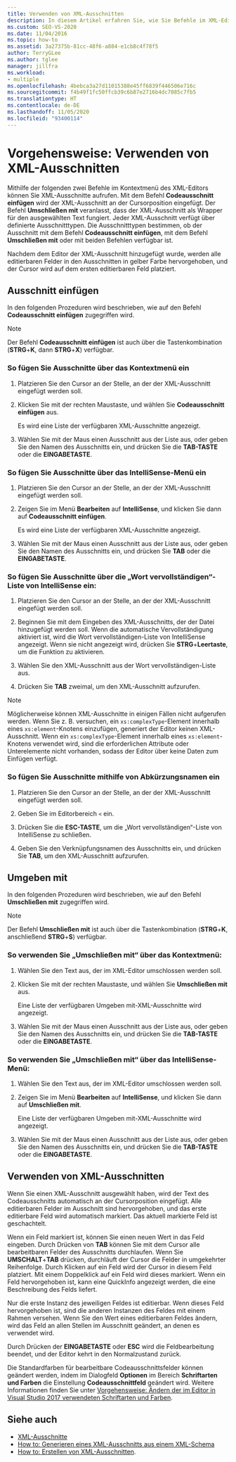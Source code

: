 ```yaml
---
title: Verwenden von XML-Ausschnitten
description: In diesem Artikel erfahren Sie, wie Sie Befehle im XML-Editor verwenden, um XML-Ausschnitte einzufügen oder ausgewählten Text mit einem XML-Ausschnitt zu umschließen.
ms.custom: SEO-VS-2020
ms.date: 11/04/2016
ms.topic: how-to
ms.assetid: 3a27375b-81cc-48f6-a884-e1cb8c4f78f5
author: TerryGLee
ms.author: tglee
manager: jillfra
ms.workload:
- multiple
ms.openlocfilehash: 4bebca3a27d11015388e45ff6839f446506e716c
ms.sourcegitcommit: f4b49f1fc50ffcb39c6b87e2716b4dc7085c7fb5
ms.translationtype: HT
ms.contentlocale: de-DE
ms.lasthandoff: 11/05/2020
ms.locfileid: "93400114"
---
```

# <a name="how-to-use-xml-snippets"></a>Vorgehensweise: Verwenden von XML-Ausschnitten

Mithilfe der folgenden zwei Befehle im Kontextmenü des XML-Editors können Sie XML-Ausschnitte aufrufen. Mit dem Befehl **Codeausschnitt einfügen** wird der XML-Ausschnitt an der Cursorposition eingefügt. Der Befehl **Umschließen mit** veranlasst, dass der XML-Ausschnitt als Wrapper für den ausgewählten Text fungiert. Jeder XML-Ausschnitt verfügt über definierte Ausschnitttypen. Die Ausschnitttypen bestimmen, ob der Ausschnitt mit dem Befehl **Codeausschnitt einfügen**, mit dem Befehl **Umschließen mit** oder mit beiden Befehlen verfügbar ist.

Nachdem dem Editor der XML-Ausschnitt hinzugefügt wurde, werden alle editierbaren Felder in den Ausschnitten in gelber Farbe hervorgehoben, und der Cursor wird auf dem ersten editierbaren Feld platziert.

## <a name="insert-snippet"></a>Ausschnitt einfügen

In den folgenden Prozeduren wird beschrieben, wie auf den Befehl **Codeausschnitt einfügen** zugegriffen wird.

> [!NOTE]
> Der Befehl **Codeausschnitt einfügen** ist auch über die Tastenkombination (**STRG**+**K**, dann **STRG**+**X**) verfügbar.

### <a name="to-insert-snippets-from-the-shortcut-menu"></a>So fügen Sie Ausschnitte über das Kontextmenü ein

1. Platzieren Sie den Cursor an der Stelle, an der der XML-Ausschnitt eingefügt werden soll.

2. Klicken Sie mit der rechten Maustaste, und wählen Sie **Codeausschnitt einfügen** aus.

   Es wird eine Liste der verfügbaren XML-Ausschnitte angezeigt.

3. Wählen Sie mit der Maus einen Ausschnitt aus der Liste aus, oder geben Sie den Namen des Ausschnitts ein, und drücken Sie die **TAB-TASTE** oder die **EINGABETASTE**.

### <a name="to-insert-snippets-using-the-intellisense-menu"></a>So fügen Sie Ausschnitte über das IntelliSense-Menü ein

1. Platzieren Sie den Cursor an der Stelle, an der der XML-Ausschnitt eingefügt werden soll.

2. Zeigen Sie im Menü **Bearbeiten** auf **IntelliSense**, und klicken Sie dann auf **Codeausschnitt einfügen**.

   Es wird eine Liste der verfügbaren XML-Ausschnitte angezeigt.

3. Wählen Sie mit der Maus einen Ausschnitt aus der Liste aus, oder geben Sie den Namen des Ausschnitts ein, und drücken Sie **TAB** oder die **EINGABETASTE**.

### <a name="to-insert-snippets-through-the-intellisense-complete-word-list"></a>So fügen Sie Ausschnitte über die „Wort vervollständigen“-Liste von IntelliSense ein:

1. Platzieren Sie den Cursor an der Stelle, an der der XML-Ausschnitt eingefügt werden soll.

2. Beginnen Sie mit dem Eingeben des XML-Ausschnitts, der der Datei hinzugefügt werden soll. Wenn die automatische Vervollständigung aktiviert ist, wird die Wort vervollständigen-Liste von IntelliSense angezeigt. Wenn sie nicht angezeigt wird, drücken Sie **STRG**+**Leertaste**, um die Funktion zu aktivieren.

3. Wählen Sie den XML-Ausschnitt aus der Wort vervollständigen-Liste aus.

4. Drücken Sie **TAB** zweimal, um den XML-Ausschnitt aufzurufen.

> [!NOTE]
> Möglicherweise können XML-Ausschnitte in einigen Fällen nicht aufgerufen werden. Wenn Sie z. B. versuchen, ein `xs:complexType`-Element innerhalb eines `xs:element`-Knotens einzufügen, generiert der Editor keinen XML-Ausschnitt. Wenn ein `xs:complexType`-Element innerhalb eines `xs:element`-Knotens verwendet wird, sind die erforderlichen Attribute oder Unterelemente nicht vorhanden, sodass der Editor über keine Daten zum Einfügen verfügt.

### <a name="to-insert-snippets-using-the-shortcut-name"></a>So fügen Sie Ausschnitte mithilfe von Abkürzungsnamen ein

1. Platzieren Sie den Cursor an der Stelle, an der der XML-Ausschnitt eingefügt werden soll.

2. Geben Sie im Editorbereich `<` ein.

3. Drücken Sie die **ESC-TASTE**, um die „Wort vervollständigen“-Liste von IntelliSense zu schließen.

4. Geben Sie den Verknüpfungsnamen des Ausschnitts ein, und drücken Sie **TAB**, um den XML-Ausschnitt aufzurufen.

## <a name="surround-with"></a>Umgeben mit

In den folgenden Prozeduren wird beschrieben, wie auf den Befehl **Umschließen mit** zugegriffen wird.

> [!NOTE]
> Der Befehl **Umschließen mit** ist auch über die Tastenkombination (**STRG**+**K**, anschließend **STRG**+**S**) verfügbar.

### <a name="to-use-surround-with-from-the-context-menu"></a>So verwenden Sie „Umschließen mit“ über das Kontextmenü:

1. Wählen Sie den Text aus, der im XML-Editor umschlossen werden soll.

2. Klicken Sie mit der rechten Maustaste, und wählen Sie **Umschließen mit** aus.

   Eine Liste der verfügbaren Umgeben mit-XML-Ausschnitte wird angezeigt.

3. Wählen Sie mit der Maus einen Ausschnitt aus der Liste aus, oder geben Sie den Namen des Ausschnitts ein, und drücken Sie die **TAB-TASTE** oder die **EINGABETASTE**.

### <a name="to-use-surround-with-from-the-intellisense-menu"></a>So verwenden Sie „Umschließen mit“ über das IntelliSense-Menü:

1. Wählen Sie den Text aus, der im XML-Editor umschlossen werden soll.

2. Zeigen Sie im Menü **Bearbeiten** auf **IntelliSense**, und klicken Sie dann auf **Umschließen mit**.

   Eine Liste der verfügbaren Umgeben mit-XML-Ausschnitte wird angezeigt.

3. Wählen Sie mit der Maus einen Ausschnitt aus der Liste aus, oder geben Sie den Namen des Ausschnitts ein, und drücken Sie die **TAB-TASTE** oder die **EINGABETASTE**.

## <a name="use-xml-snippets"></a>Verwenden von XML-Ausschnitten

Wenn Sie einen XML-Ausschnitt ausgewählt haben, wird der Text des Codeausschnitts automatisch an der Cursorposition eingefügt. Alle editierbaren Felder im Ausschnitt sind hervorgehoben, und das erste editierbare Feld wird automatisch markiert. Das aktuell markierte Feld ist geschachtelt.

Wenn ein Feld markiert ist, können Sie einen neuen Wert in das Feld eingeben. Durch Drücken von **TAB** können Sie mit dem Cursor alle bearbeitbaren Felder des Ausschnitts durchlaufen. Wenn Sie **UMSCHALT**+**TAB** drücken, durchläuft der Cursor die Felder in umgekehrter Reihenfolge. Durch Klicken auf ein Feld wird der Cursor in diesem Feld platziert. Mit einem Doppelklick auf ein Feld wird dieses markiert. Wenn ein Feld hervorgehoben ist, kann eine QuickInfo angezeigt werden, die eine Beschreibung des Felds liefert.

Nur die erste Instanz des jeweiligen Feldes ist editierbar. Wenn dieses Feld hervorgehoben ist, sind die anderen Instanzen des Feldes mit einem Rahmen versehen. Wenn Sie den Wert eines editierbaren Feldes ändern, wird das Feld an allen Stellen im Ausschnitt geändert, an denen es verwendet wird.

Durch Drücken der **EINGABETASTE** oder **ESC** wird die Feldbearbeitung beendet, und der Editor kehrt in den Normalzustand zurück.

Die Standardfarben für bearbeitbare Codeausschnittsfelder können geändert werden, indem im Dialogfeld **Optionen** im Bereich **Schriftarten und Farben** die Einstellung **Codeausschnittfeld** geändert wird. Weitere Informationen finden Sie unter [Vorgehensweise: Ändern der im Editor in Visual Studio 2017 verwendeten Schriftarten und Farben](../ide/reference/how-to-change-fonts-and-colors-in-the-editor.md).

## <a name="see-also"></a>Siehe auch

- [XML-Ausschnitte](../xml-tools/xml-snippets.md)
- [How to: Generieren eines XML-Ausschnitts aus einem XML-Schema](../xml-tools/how-to-generate-an-xml-snippet-from-an-xml-schema.md)
- [How to: Erstellen von XML-Ausschnitten](../xml-tools/how-to-create-xml-snippets.md).
